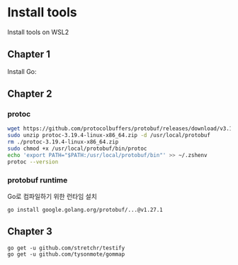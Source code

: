 # Install tools

Install tools on WSL2

## Chapter 1

Install Go: 

## Chapter 2

### protoc

```zsh
wget https://github.com/protocolbuffers/protobuf/releases/download/v3.19.4/protoc-3.19.4-linux-x86_64.zip
sudo unzip protoc-3.19.4-linux-x86_64.zip -d /usr/local/protobuf
rm ./protoc-3.19.4-linux-x86_64.zip
sudo chmod +x /usr/local/protobuf/bin/protoc
echo 'export PATH="$PATH:/usr/local/protobuf/bin"' >> ~/.zshenv
protoc --version
```

### protobuf runtime

Go로 컴파일하기 위한 런타임 설치 

```
go install google.golang.org/protobuf/...@v1.27.1
```

## Chapter 3

```
go get -u github.com/stretchr/testify
go get -u github.com/tysonmote/gommap

```